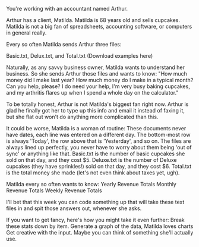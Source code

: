You're working with an accountant named Arthur.

Arthur has a client, Matilda.  Matilda is 68 years old and sells cupcakes.  Matilda is not a big fan of spreadsheets, accounting software, or computers in general really.

Every so often Matilda sends Arthur three files:

Basic.txt, Delux.txt, and Total.txt
(Download examples here)

Naturally, as any savvy business owner, Matilda wants to understand her business.  So she sends Arthur those files and wants to know: "How much money did I make last year? How much money do I make in a typical month?  Can you help, please? I do need your help,  I'm very busy baking cupcakes, and my arthritis flares up when I spend a whole day on the calculator."

To be totally honest, Arthur is not Matilda's biggest fan right now.  Arthur is glad he finally got her to type up this info and email it instead of faxing it, but she flat out won't do anything more complicated than this.

It could be worse, Matilda is a woman of routine:
These documents never have dates, each line was entered on a different day.  The bottom-most row is always 'Today', the row above that is 'Yesterday', and so on.
The files are always lined up perfectly, you never have to worry about them being 'out of sync' or anything like that.
Basic.txt is the number of basic cupcakes she sold on that day, and they cost $5.
Deluxe.txt is the number of Deluxe cupcakes (they have sprinkles!) sold on that day, and they cost $6.
Total.txt is the total money she made (let's not even think about taxes yet, ugh).

Matilda every so often wants to know:
Yearly Revenue Totals
Monthly Revenue Totals
Weekly Revenue Totals

I'll bet that this week you can code something up that will take these text files in and spit those answers out, whenever she asks.

If you want to get fancy, here's how you might take it even further:
Break these stats down by item.
Generate a graph of the data, Matilda loves charts
Get creative with the input.  Maybe you can think of something she'll actually use.
